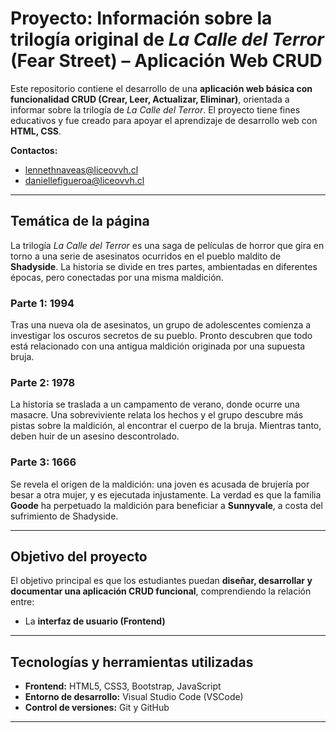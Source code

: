 #  Proyecto: Información sobre la trilogía original de *La Calle del Terror* (Fear Street) – Aplicación Web CRUD

Este repositorio contiene el desarrollo de una **aplicación web básica con funcionalidad CRUD (Crear, Leer, Actualizar, Eliminar)**, orientada a informar sobre la trilogía de *La Calle del Terror*. El proyecto tiene fines educativos y fue creado para apoyar el aprendizaje de desarrollo web con **HTML, CSS**.

**Contactos:**
- lennethnaveas@liceovvh.cl  
- daniellefigueroa@liceovvh.cl

---

## Temática de la página

La trilogía *La Calle del Terror* es una saga de películas de horror que gira en torno a una serie de asesinatos ocurridos en el pueblo maldito de **Shadyside**. La historia se divide en tres partes, ambientadas en diferentes épocas, pero conectadas por una misma maldición.

### Parte 1: 1994
Tras una nueva ola de asesinatos, un grupo de adolescentes comienza a investigar los oscuros secretos de su pueblo. Pronto descubren que todo está relacionado con una antigua maldición originada por una supuesta bruja.

### Parte 2: 1978
La historia se traslada a un campamento de verano, donde ocurre una masacre. Una sobreviviente relata los hechos y el grupo descubre más pistas sobre la maldición, al encontrar el cuerpo de la bruja. Mientras tanto, deben huir de un asesino descontrolado.

### Parte 3: 1666
Se revela el origen de la maldición: una joven es acusada de brujería por besar a otra mujer, y es ejecutada injustamente. La verdad es que la familia **Goode** ha perpetuado la maldición para beneficiar a **Sunnyvale**, a costa del sufrimiento de Shadyside.

---

##  Objetivo del proyecto

El objetivo principal es que los estudiantes puedan **diseñar, desarrollar y documentar una aplicación CRUD funcional**, comprendiendo la relación entre:

- La **interfaz de usuario (Frontend)**

---

##  Tecnologías y herramientas utilizadas

- **Frontend:** HTML5, CSS3, Bootstrap, JavaScript    
- **Entorno de desarrollo:** Visual Studio Code (VSCode)  
- **Control de versiones:** Git y GitHub  

---



